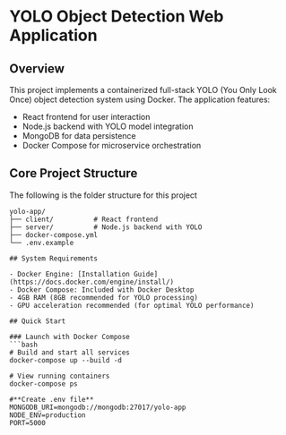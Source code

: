 # YOLO Object Detection Web Application

## Overview
This project implements a containerized full-stack YOLO (You Only Look Once) object detection system using Docker. The application features:

- React frontend for user interaction
- Node.js backend with YOLO model integration
- MongoDB for data persistence
- Docker Compose for microservice orchestration

## Core Project Structure

The following is the folder structure for this project

```plaintext
yolo-app/
├── client/          # React frontend
├── server/          # Node.js backend with YOLO
├── docker-compose.yml
└── .env.example

## System Requirements

- Docker Engine: [Installation Guide](https://docs.docker.com/engine/install/)
- Docker Compose: Included with Docker Desktop
- 4GB RAM (8GB recommended for YOLO processing)
- GPU acceleration recommended (for optimal YOLO performance)

## Quick Start

### Launch with Docker Compose
```bash
# Build and start all services
docker-compose up --build -d

# View running containers
docker-compose ps

#**Create .env file**
MONGODB_URI=mongodb://mongodb:27017/yolo-app
NODE_ENV=production
PORT=5000

